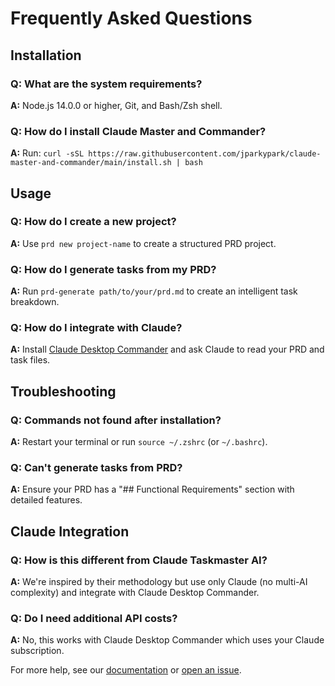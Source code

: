 # Frequently Asked Questions

## Installation

### Q: What are the system requirements?
**A:** Node.js 14.0.0 or higher, Git, and Bash/Zsh shell.

### Q: How do I install Claude Master and Commander?
**A:** Run: `curl -sSL https://raw.githubusercontent.com/jparkypark/claude-master-and-commander/main/install.sh | bash`

## Usage

### Q: How do I create a new project?
**A:** Use `prd new project-name` to create a structured PRD project.

### Q: How do I generate tasks from my PRD?
**A:** Run `prd-generate path/to/your/prd.md` to create an intelligent task breakdown.

### Q: How do I integrate with Claude?
**A:** Install [Claude Desktop Commander](https://github.com/wonderwhy-er/DesktopCommanderMCP) and ask Claude to read your PRD and task files.

## Troubleshooting

### Q: Commands not found after installation?
**A:** Restart your terminal or run `source ~/.zshrc` (or `~/.bashrc`).

### Q: Can't generate tasks from PRD?
**A:** Ensure your PRD has a "## Functional Requirements" section with detailed features.

## Claude Integration

### Q: How is this different from Claude Taskmaster AI?
**A:** We're inspired by their methodology but use only Claude (no multi-AI complexity) and integrate with Claude Desktop Commander.

### Q: Do I need additional API costs?
**A:** No, this works with Claude Desktop Commander which uses your Claude subscription.

For more help, see our [documentation](README.md) or [open an issue](https://github.com/jparkypark/claude-master-and-commander/issues).

